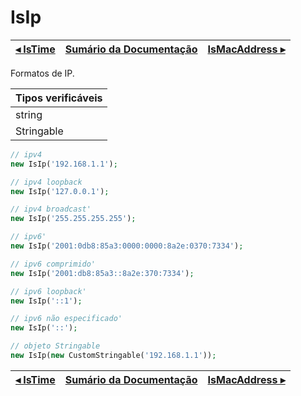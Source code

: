 # IsIp

[◂ IsTime](08-istime.md) | [Sumário da Documentação](indice.md) | [IsMacAddress ▸](09-ismacaddress.md)
-- | -- | --

Formatos de IP.

| Tipos verificáveis |
|:--                 |
| string             |
| Stringable         |

```php
// ipv4
new IsIp('192.168.1.1');

// ipv4 loopback
new IsIp('127.0.0.1');

// ipv4 broadcast'   
new IsIp('255.255.255.255');

// ipv6'             
new IsIp('2001:0db8:85a3:0000:0000:8a2e:0370:7334');

// ipv6 comprimido'  
new IsIp('2001:db8:85a3::8a2e:370:7334');

// ipv6 loopback'    
new IsIp('::1');

// ipv6 não especificado' 
new IsIp('::');

// objeto Stringable
new IsIp(new CustomStringable('192.168.1.1'));
```

[◂ IsTime](08-istime.md) | [Sumário da Documentação](indice.md) | [IsMacAddress ▸](09-ismacaddress.md)
-- | -- | --
